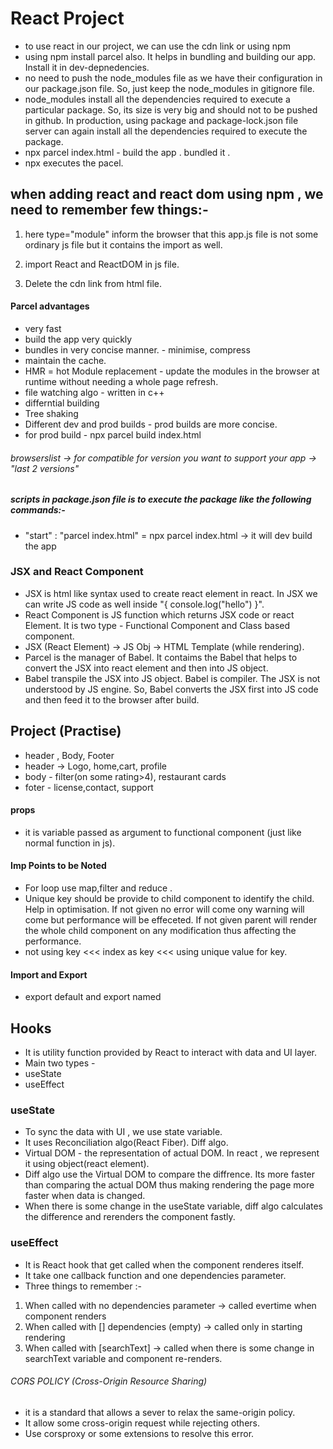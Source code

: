 # React Project

* to use react in our project, we can use the cdn link or using npm
* using npm install parcel also. It helps in bundling and building our app. Install it in dev-depnedencies.
* no need to push the node_modules file as we have their configuration in our package.json file. So,  just keep the node_modules in gitignore file.
* node_modules install all the dependencies required to execute a particular package. 
    So, its size is   very big and should not to be pushed in github. In production,
    using package and package-lock.json file server can again install all the dependencies 
    required to execute the package.
* npx parcel index.html - build the app . bundled it .
* npx executes the pacel.

## when adding react and react dom using npm , we need to remember few things:-
 1. <script type="module" src="app.js"></script>
    here type="module" inform the browser that this app.js file is not some ordinary js file but it contains the import as well.

 2. import React and ReactDOM in js file.

 3. Delete the cdn link from html file.

 #### Parcel advantages 
 * very fast
 * build the app very quickly
 * bundles in very concise manner. - minimise, compress
 * maintain the cache.
 * HMR = hot Module replacement - update the modules in the browser at runtime without needing a whole page refresh.
 * file watching algo - written in c++
 * differntial building
 * Tree shaking
 * Different dev and prod builds - prod builds are more concise.
 * for prod build - npx parcel build index.html

###### browserslist -> for compatible for version you want to support your app -> "last 2 versions"

##### scripts in package.json file is to execute the package like the following commands:-
* "start" : "parcel index.html" = npx parcel index.html -> it will dev build the app

### JSX and React Component
* JSX is html like syntax used to create react element in react. In JSX we can write JS code as well inside "{ console.log("hello") }".
* React Component is JS function which returns JSX code or react Element. It is two type - Functional Component and Class based component.
* JSX (React Element) -> JS Obj -> HTML Template (while rendering).
* Parcel is the manager of Babel. It contaims the Babel that helps to convert the JSX into react element and then into JS object.
* Babel transpile the JSX into JS object. Babel is compiler. The JSX is not understood by JS engine. So, Babel converts the JSX first into JS code and then feed it to the browser after build.

## Project (Practise)
* header , Body, Footer
* header -> Logo, home,cart, profile
* body - filter(on some rating>4), restaurant cards
* foter - license,contact, support

#### props
* it is variable passed as argument to functional component (just like normal function in js).

#### Imp Points to be Noted
* For loop use map,filter and reduce .
* Unique key should be provide to child component to identify the child. Help in optimisation. If not given no error will come ony warning will come but performance will be effeceted. If not given parent will render the whole child component on any modification thus affecting the performance.
* not using key <<< index as key <<< using unique value for key.

#### Import and Export
* export default and export named 

## Hooks
* It is utility function provided by React to interact with data and UI layer.
* Main two types - 
* useState
* useEffect

### useState
* To sync the data with UI , we use state variable.
* It uses Reconciliation algo(React Fiber). Diff algo.
* Virtual DOM - the representation of actual DOM. In react , we represent it using object(react element).
* Diff algo use the Virtual DOM to compare the diffrence. Its more faster than comparing the actual DOM thus making rendering the page more faster when data is changed. 
* When there is some change in the useState variable, diff algo calculates the difference and rerenders the component fastly.

### useEffect
* It is React hook that get called when the component renderes itself.
* It take one callback function and one dependencies parameter.
* Three things to remember :-
1. When called with no dependencies parameter -> called evertime when component renders
2. When called with [] dependencies (empty) -> called only in starting rendering
3. When called with [searchText] -> called when there is some change in searchText variable and component re-renders.

###### CORS POLICY (Cross-Origin Resource Sharing)
* it is a standard that allows a sever to relax the same-origin policy.
* It allow some cross-origin request while rejecting others.
* Use corsproxy or some extensions to resolve this error.

